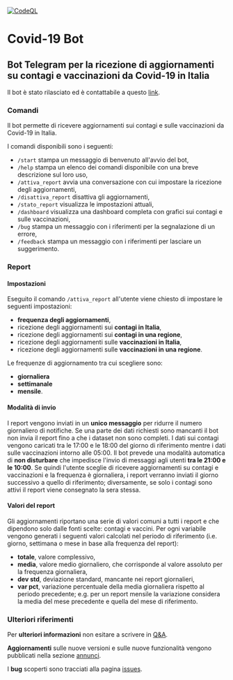 [![CodeQL](https://github.com/cavfiumella/covid19-bot/actions/workflows/codeql-analysis.yml/badge.svg)](https://github.com/cavfiumella/covid19-bot/actions/workflows/codeql-analysis.yml)

# Covid-19 Bot
## Bot Telegram per la ricezione di aggiornamenti su contagi e vaccinazioni da Covid-19 in Italia

Il bot è stato rilasciato ed è contattabile a questo [link](https://t.me/cavfiumella_covid19_bot).

### Comandi
Il bot permette di ricevere aggiornamenti sui contagi e sulle vaccinazioni da Covid-19 in Italia.

I comandi disponibili sono i seguenti:
- `/start` stampa un messaggio di benvenuto all'avvio del bot,
- `/help` stampa un elenco dei comandi disponibile con una breve descrizione sul loro uso,
- `/attiva_report` avvia una conversazione con cui impostare la ricezione degli aggiornamenti,
- `/disattiva_report` disattiva gli aggiornamenti,
- `/stato_report` visualizza le impostazioni attuali,
- `/dashboard` visualizza una dashboard completa con grafici sui contagi e sulle vaccinazioni,
- `/bug` stampa un messaggio con i riferimenti per la segnalazione di un errore,
- `/feedback` stampa un messaggio con i riferimenti per lasciare un suggerimento.

### Report

#### Impostazioni
Eseguito il comando `/attiva_report` all'utente viene chiesto di impostare le seguenti impostazioni:
- **frequenza degli aggiornamenti**,
- ricezione degli aggiornamenti sui **contagi in Italia**,
- ricezione degli aggiornamenti sui **contagi in una regione**,
- ricezione degli aggiornamenti sulle **vaccinazioni in Italia**,
- ricezione degli aggiornamenti sulle **vaccinazioni in una regione**.

Le frequenze di aggiornamento tra cui scegliere sono:
- **giornaliera**
- **settimanale**
- **mensile**.

#### Modalità di invio
I report vengono inviati in un **unico messaggio** per ridurre il numero giornaliero di notifiche.
Se una parte dei dati richiesti sono mancanti il bot non invia il report fino a che i dataset non sono completi.
I dati sui contagi vengono caricati tra le 17:00 e le 18:00 del giorno di riferimento mentre i dati sulle vaccinazioni intorno alle 05:00.
Il bot prevede una modalità automatica di **non disturbare** che impedisce l'invio di messaggi agli utenti **tra le 21:00 e le 10:00**.
Se quindi l'utente sceglie di ricevere aggiornamenti su contagi e vaccinazioni e la frequenza è giornaliera, i report verranno inviati il giorno successivo a quello di riferimento; diversamente, se solo i contagi sono attivi il report viene consegnato la sera stessa.

#### Valori del report
Gli aggiornamenti riportano una serie di valori comuni a tutti i report e che dipendono solo dalle fonti scelte: contagi e vaccini.
Per ogni variabile vengono generati i seguenti valori calcolati nel periodo di riferimento (i.e. giorno, settimana o mese in base alla frequenza del report):
- **totale**, valore complessivo,
- **media**, valore medio giornaliero, che corrisponde al valore assoluto per la frequenza giornaliera,
- **dev std**, deviazione standard, mancante nei report giornalieri,
- **var pct**, variazione percentuale della media giornaliera rispetto al periodo precedente; e.g. per un report mensile la variazione considera la media del mese precedente e quella del mese di riferimento.

### Ulteriori riferimenti
Per **ulteriori informazioni** non esitare a scrivere in [Q&A](https://github.com/cavfiumella/covid19-bot/discussions/categories/q-a).

**Aggiornamenti** sulle nuove versioni e sulle nuove funzionalità vengono pubblicati nella sezione [annunci](https://github.com/cavfiumella/covid19-bot/discussions/categories/annunci).

I **bug** scoperti sono tracciati alla pagina [issues](https://github.com/cavfiumella/covid19-bot/issues).
